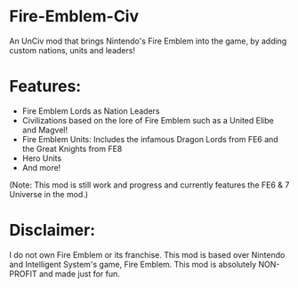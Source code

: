 # Fire-Emblem-Civ
An UnCiv mod that brings Nintendo's Fire Emblem into the game, by adding custom nations, units and leaders!

# Features:

- Fire Emblem Lords as Nation Leaders
- Civilizations based on the lore of Fire Emblem such as a United Elibe and Magvel!
- Fire Emblem Units: Includes the infamous Dragon Lords from FE6 and the Great Knights from FE8
- Hero Units
- And more!

(Note: This mod is still work and progress and currently features the FE6 & 7 Universe in the mod.)

# Disclaimer:

I do not own Fire Emblem or its franchise. This mod is based over Nintendo and Intelligent System's game, Fire Emblem. This mod is absolutely NON-PROFIT and made just for fun.
